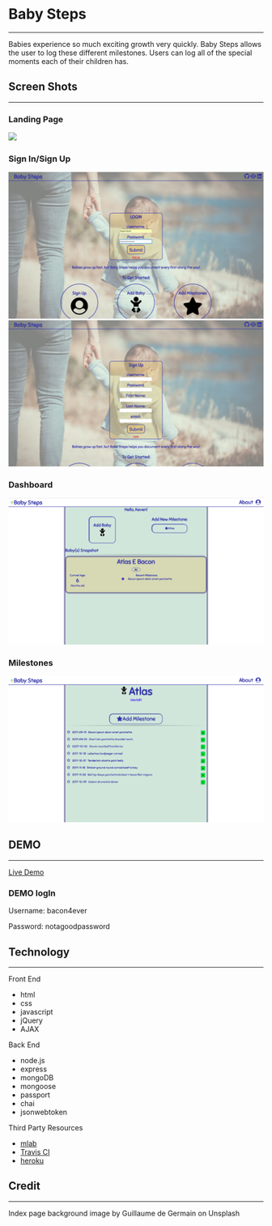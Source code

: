 <h1>Baby Steps</h1>
<hr>
Babies experience so much exciting growth very quickly. Baby Steps allows the user to log these different milestones. Users can log all of the special moments each of their children has. 

<h2>Screen Shots</h2>
<hr>
<h3>Landing Page</h3>
<img src="screenshots/landingcreen.png">
<h3>Sign In/Sign Up</h3>
<img src="screenshots/logingscreen.png">
<img src="screenshots/signupscreen.png">
<h3>Dashboard</h3>
<img src="screenshots/dashboard.png">
<h3>Milestones</h3>
<img src="screenshots/milestones.png">
<h2>DEMO</h2>
<hr>
<a href="https://babysteps-milestone.herokuapp.com/" target="_blank">Live Demo</a>
<h3>DEMO logIn</h3>
<p>Username: bacon4ever</p>
<p>Password: notagoodpassword</p>


<h2>Technology</h2>
<hr>
Front End
<ul>
	<li>html</li>
	<li>css</li>
	<li>javascript</li>
	<li>jQuery</li>
	<li>AJAX</li>
</ul>
Back End
<ul>
	<li>node.js</li>
	<li>express</li>
	<li>mongoDB</li>
	<li>mongoose</li>
	<li>passport</li>
	<li>chai</li>
	<li>jsonwebtoken</li>
</ul>
Third Party Resources 
<ul>
	<li><a href="https://mlab.com/welcome/" target="_blank">mlab</a></li>
	<li><a href="https://travis-ci.org/" target="_blank">Travis CI</a></li>
	<li><a href="https://www.heroku.com/home" target="_blank">heroku</a></li>
</ul>

<h2>Credit</h2>
<hr>
Index page background image by Guillaume de Germain on Unsplash